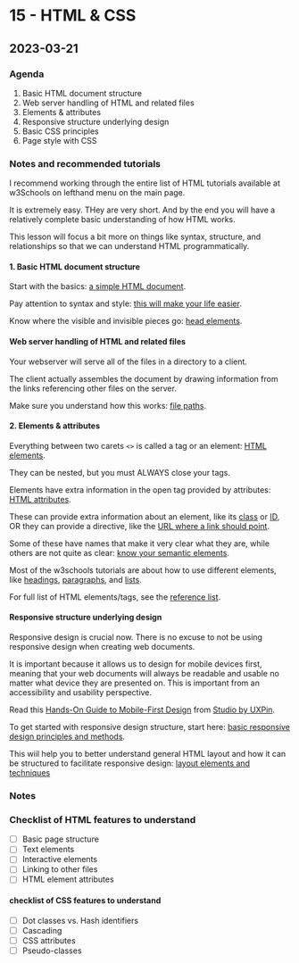 # 15 - HTML & CSS

## 2023-03-21

### Agenda

1. Basic HTML document structure
2. Web server handling of HTML and related files
3. Elements & attributes
4. Responsive structure underlying design
5. Basic CSS principles
6. Page style with CSS

### Notes and recommended tutorials

I recommend working through the entire list of HTML tutorials available at w3Schools on lefthand menu on the main page.

It is extremely easy. THey are very short. And by the end you will have a relatively complete basic understanding of how HTML works.

This lesson will focus a bit more on things like syntax, structure, and relationships so that we can understand HTML programmatically.

#### 1. Basic HTML document structure

Start with the basics: [a simple HTML document](https://www.w3schools.com/htmL/html_intro.asp).

Pay attention to syntax and style: [this will make your life easier](https://www.w3schools.com/html/html5_syntax.asp).

Know where the visible and invisible pieces go: [head elements](https://www.w3schools.com/htmL/html_head.asp).

#### Web server handling of HTML and related files

Your webserver will serve all of the files in a directory to a client.

The client actually assembles the document by drawing information from the links referencing other files on the server.

Make sure you understand how this works: [file paths](https://www.w3schools.com/htmL/html_filepaths.asp).

#### 2. Elements & attributes

Everything between two carets `<>` is called a tag or an element: [HTML elements](https://www.w3schools.com/htmL/html_elements.asp).

They can be nested, but you must ALWAYS close your tags.

Elements have extra information in the open tag provided by attributes: [HTML attributes](https://www.w3schools.com/htmL/html_attributes.asp).

These can provide extra information about an element, like its [class](https://www.w3schools.com/htmL/html_classes.asp) or [ID](https://www.w3schools.com/htmL/html_id.asp), OR they can provide a directive, like the [URL where a link should point](https://www.w3schools.com/htmL/html_links.asp).

Some of these have names that make it very clear what they are, while others are not quite as clear: [know your semantic elements](https://www.w3schools.com/htmL/html5_semantic_elements.asp).

Most of the w3schools tutorials are about how to use different elements, like [headings](https://www.w3schools.com/htmL/html_headings.asp), [paragraphs](https://www.w3schools.com/htmL/paragraphs.asp), and [lists](https://www.w3schools.com/htmL/html_lists.asp).

For full list of HTML elements/tags, see the [reference list](https://www.w3schools.com/tags/).

#### Responsive structure underlying design

Responsive design is crucial now.
There is no excuse to not be using responsive design when creating web documents.

It is important because it allows us to design for mobile devices first, meaning that your web documents will always be readable and usable no matter what device they are presented on. 
This is important from an accessibility and usability perspective.

Read this [Hands-On Guide to Mobile-First Design](https://www.uxpin.com/studio/blog/a-hands-on-guide-to-mobile-first-design/) from [Studio by UXPin](https://www.uxpin.com/studio/).

To get started with responsive design structure, start here: [basic responsive design principles and methods](https://www.w3schools.com/htmL/html_responsive.asp).

This wiil help you to better understand general HTML layout and how it can be structured to facilitate responsive design: [layout elements and techniques](https://www.w3schools.com/htmL/html_layout.asp)

### Notes

### Checklist of HTML features to understand

- [ ] Basic page structure
- [ ] Text elements
- [ ] Interactive elements
- [ ] Linking to other files
- [ ] HTML element attributes

#### checklist of CSS features to understand

- [ ] Dot classes vs. Hash identifiers
- [ ] Cascading
- [ ] CSS attributes
- [ ] Pseudo-classes
